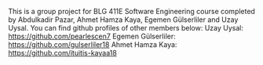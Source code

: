 This is a group project for BLG 411E Software Engineering course completed by Abdulkadir Pazar, Ahmet Hamza Kaya, Egemen Gülserliler and Uzay Uysal.
You can find github profiles of other members below:
Uzay Uysal:         https://github.com/pearlescen7
Egemen Gülserliler: https://github.com/gulserliler18
Ahmet Hamza Kaya:   https://github.com/ituitis-kayaa18

